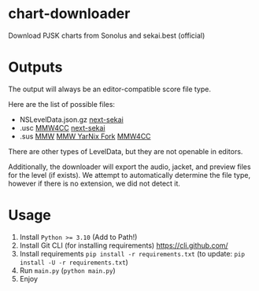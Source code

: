 # chart-downloader
Download PJSK charts from Sonolus and sekai.best (official)

# Outputs
The output will always be an editor-compatible score file type.

Here are the list of possible files:
- NSLevelData.json.gz [next-sekai](https://next-sekai-editor.sonolus.com/)
- .usc [MMW4CC](https://github.com/sevenc-nanashi/MikuMikuWorld4CC) [next-sekai](https://next-sekai-editor.sonolus.com/)
- .sus [MMW](https://github.com/crash5band/MikuMikuWorld) [MMW YarNix Fork](https://github.com/YarNix/MikuMikuWorld) [MMW4CC](https://github.com/sevenc-nanashi/MikuMikuWorld4CC)

There are other types of LevelData, but they are not openable in editors.

Additionally, the downloader will export the audio, jacket, and preview files for the level (if exists). We attempt to automatically determine the file type, however if there is no extension, we did not detect it.

# Usage
1. Install `Python >= 3.10` (Add to Path!)
2. Install Git CLI (for installing requirements) https://cli.github.com/
3. Install requirements `pip install -r requirements.txt` (to update: `pip install -U -r requirements.txt`)
4. Run `main.py` (`python main.py`)
5. Enjoy